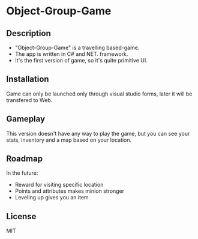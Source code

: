 # Object-Group-Game

## Description

* "Object-Group-Game" is a travelling based-game.
* The app is written in C# and NET. framework.
* It's the first version of game, so it's quite primitive UI.

## Installation

Game can only be launched only through visual studio forms, later it will be transfered to Web.

## Gameplay

This version doesn't have any way to play the game, but you can see your stats, inventory and a map based on your location.

## Roadmap

In the future:
* Reward for visiting specific location
* Points and attributes makes minion stronger
* Leveling up gives you an item

## License

MIT
